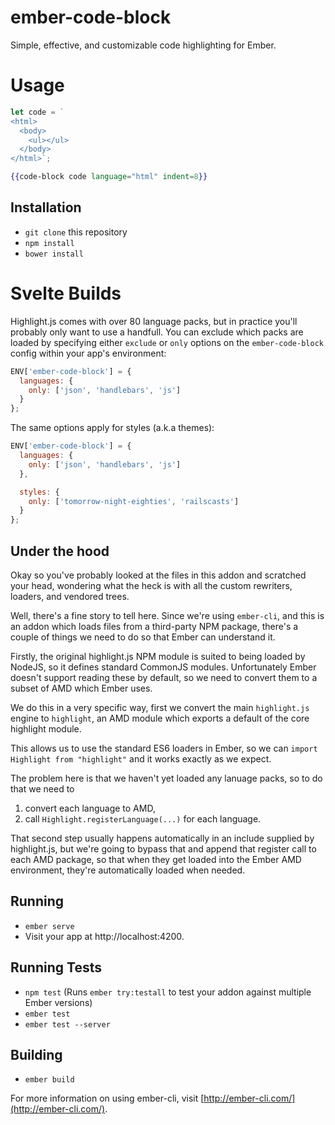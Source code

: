 # ember-code-block

Simple, effective, and customizable code highlighting for Ember.

# Usage

```js
let code = `
<html>
  <body>
    <ul></ul>
  </body>
</html>`;
```

```hbs
{{code-block code language="html" indent=8}}
```

## Installation

* `git clone` this repository
* `npm install`
* `bower install`

# Svelte Builds

Highlight.js comes with over 80 language packs, but in practice you'll probably
only want to use a handfull. You can exclude which packs are loaded by specifying
either `exclude` or `only` options on the `ember-code-block` config within your
app's environment:

```js
ENV['ember-code-block'] = {
  languages: {
    only: ['json', 'handlebars', 'js']
  }
};
```

The same options apply for styles (a.k.a themes):

```js
ENV['ember-code-block'] = {
  languages: {
    only: ['json', 'handlebars', 'js']
  },

  styles: {
    only: ['tomorrow-night-eighties', 'railscasts']
  }
};
```

## Under the hood

Okay so you've probably looked at the files in this addon and scratched your head,
wondering what the heck is with all the custom rewriters, loaders, and vendored
trees. 

Well, there's a fine story to tell here. Since we're using `ember-cli`, and this
is an addon which loads files from a third-party NPM package, there's a couple of 
things we need to do so that Ember can understand it.

Firstly, the original highlight.js NPM module is suited to being loaded by NodeJS,
so it defines standard CommonJS modules. Unfortunately Ember doesn't support reading
these by default, so we need to convert them to a subset of AMD which Ember uses.

We do this in a very specific way, first we convert the main `highlight.js` engine
to `highlight`, an AMD module which exports a default of the core highlight module.

This allows us to use the standard ES6 loaders in Ember, so we can `import Highlight from "highlight"`
and it works exactly as we expect.

The problem here is that we haven't yet loaded any lanuage packs, so to do that 
we need to 

1. convert each language to AMD, 
2. call `Highlight.registerLanguage(...)` for each language.

That second step usually happens automatically in an include supplied by highlight.js,
but we're going to bypass that and append that register call to each AMD package,
so that when they get loaded into the Ember AMD environment, they're automatically
loaded when needed.

## Running

* `ember serve`
* Visit your app at http://localhost:4200.

## Running Tests

* `npm test` (Runs `ember try:testall` to test your addon against multiple Ember versions)
* `ember test`
* `ember test --server`

## Building

* `ember build`

For more information on using ember-cli, visit [http://ember-cli.com/](http://ember-cli.com/).
